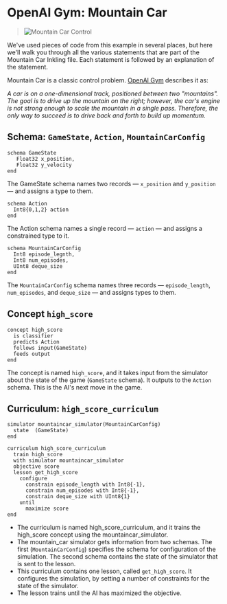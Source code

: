 # OpenAI Gym: Mountain Car

> ![Mountain Car Control](../images/mountain-car-control.gif)

We've used pieces of code from this example in several places, but here we'll walk you through all the various statements that are part of the Mountain Car Inkling file. Each statement is followed by an explanation of the statement.

Mountain Car is a classic control problem. [OpenAI Gym][1] describes it as:

_A car is on a one-dimensional track, positioned between two "mountains". The goal is to drive up the mountain on the right; however, the car's engine is not strong enough to scale the mountain in a single pass. Therefore, the only way to succeed is to drive back and forth to build up momentum._

## Schema: `GameState`, `Action`, `MountainCarConfig`

```inkling
schema GameState
   Float32 x_position,
   Float32 y_velocity
end
```

The GameState schema names two records — `x_position` and `y_position` — and assigns a type to them.

```inkling
schema Action
  Int8{0,1,2} action
end
```

The Action schema names a single record — `action` — and assigns a constrained type to it.

```inkling
schema MountainCarConfig
  Int8 episode_legnth,
  Int8 num_episodes,
  UInt8 deque_size
end
```

The `MountainCarConfig` schema names three records — `episode_length`, `num_episodes`, and `deque_size` — and assigns types to them.

## Concept `high_score`

```inkling
concept high_score
  is classifier
  predicts Action
  follows input(GameState)
  feeds output
end
```

The concept is named `high_score`, and it takes input from the simulator about the state of the game (`GameState` schema). It outputs to the `Action` schema. This is the AI's next move in the game.

## Curriculum: `high_score_curriculum`

```inkling
simulator mountaincar_simulator(MountainCarConfig)
  state  (GameState)
end

curriculum high_score_curriculum
  train high_score
  with simulator mountaincar_simulator
  objective score
  lesson get_high_score
    configure
      constrain episode_length with Int8{-1},
      constrain num_episodes with Int8{-1},
      constrain deque_size with UInt8{1}
    until
      maximize score
end
```

* The curriculum is named high_score_curriculum, and it trains the high_score concept using the mountaincar_simulator.
* The mountain_car simulator gets information from two schemas. The first (`MountainCarConfig`) specifies the schema for configuration of the simulation. The second schema contains the state of the simulator that is sent to the lesson.
* This curriculum contains one lesson, called `get_high_score`. It configures the simulation, by setting a number of constraints for the state of the simulator.
* The lesson trains until the AI has maximized the objective.

[1]: https://gym.openai.com/envs/MountainCar-v0
